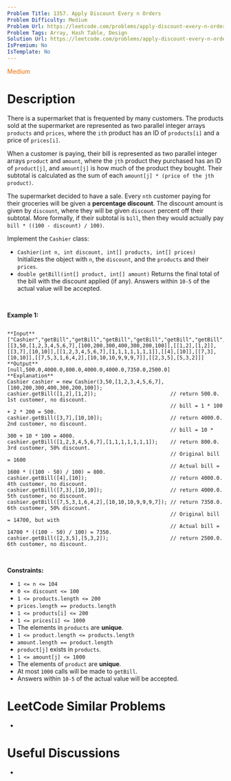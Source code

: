 ```yaml
---
Problem Title: 1357. Apply Discount Every n Orders
Problem Difficulty: Medium
Problem Url: https://leetcode.com/problems/apply-discount-every-n-orders/
Problem Tags: Array, Hash Table, Design
Solution Url: https://leetcode.com/problems/apply-discount-every-n-orders/solution/
IsPremium: No
IsTemplate: No
---
```


<span style="color: rgb(239, 108, 0);">Medium</span>

# Description

There is a supermarket that is frequented by many customers. The products sold at the supermarket are represented as two parallel integer arrays `products` and `prices`, where the `ith` product has an ID of `products[i]` and a price of `prices[i]`.


When a customer is paying, their bill is represented as two parallel integer arrays `product` and `amount`, where the `jth` product they purchased has an ID of `product[j]`, and `amount[j]` is how much of the product they bought. Their subtotal is calculated as the sum of each `amount[j] * (price of the jth product)`.


The supermarket decided to have a sale. Every `nth` customer paying for their groceries will be given a **percentage discount**. The discount amount is given by `discount`, where they will be given `discount` percent off their subtotal. More formally, if their subtotal is `bill`, then they would actually pay `bill * ((100 - discount) / 100)`.


Implement the `Cashier` class:


* `Cashier(int n, int discount, int[] products, int[] prices)` Initializes the object with `n`, the `discount`, and the `products` and their `prices`.
* `double getBill(int[] product, int[] amount)` Returns the final total of the bill with the discount applied (if any). Answers within `10-5` of the actual value will be accepted.


 


**Example 1:**



```

**Input**
["Cashier","getBill","getBill","getBill","getBill","getBill","getBill","getBill"]
[[3,50,[1,2,3,4,5,6,7],[100,200,300,400,300,200,100]],[[1,2],[1,2]],[[3,7],[10,10]],[[1,2,3,4,5,6,7],[1,1,1,1,1,1,1]],[[4],[10]],[[7,3],[10,10]],[[7,5,3,1,6,4,2],[10,10,10,9,9,9,7]],[[2,3,5],[5,3,2]]]
**Output**
[null,500.0,4000.0,800.0,4000.0,4000.0,7350.0,2500.0]
**Explanation**
Cashier cashier = new Cashier(3,50,[1,2,3,4,5,6,7],[100,200,300,400,300,200,100]);
cashier.getBill([1,2],[1,2]);                        // return 500.0. 1st customer, no discount.
                                                     // bill = 1 * 100 + 2 * 200 = 500.
cashier.getBill([3,7],[10,10]);                      // return 4000.0. 2nd customer, no discount.
                                                     // bill = 10 * 300 + 10 * 100 = 4000.
cashier.getBill([1,2,3,4,5,6,7],[1,1,1,1,1,1,1]);    // return 800.0. 3rd customer, 50% discount.
                                                     // Original bill = 1600
                                                     // Actual bill = 1600 * ((100 - 50) / 100) = 800.
cashier.getBill([4],[10]);                           // return 4000.0. 4th customer, no discount.
cashier.getBill([7,3],[10,10]);                      // return 4000.0. 5th customer, no discount.
cashier.getBill([7,5,3,1,6,4,2],[10,10,10,9,9,9,7]); // return 7350.0. 6th customer, 50% discount.
                                                     // Original bill = 14700, but with
                                                     // Actual bill = 14700 * ((100 - 50) / 100) = 7350.
cashier.getBill([2,3,5],[5,3,2]);                    // return 2500.0.  6th customer, no discount.

```

 


**Constraints:**


* `1 <= n <= 104`
* `0 <= discount <= 100`
* `1 <= products.length <= 200`
* `prices.length == products.length`
* `1 <= products[i] <= 200`
* `1 <= prices[i] <= 1000`
* The elements in `products` are **unique**.
* `1 <= product.length <= products.length`
* `amount.length == product.length`
* `product[j]` exists in `products`.
* `1 <= amount[j] <= 1000`
* The elements of `product` are **unique**.
* At most `1000` calls will be made to `getBill`.
* Answers within `10-5` of the actual value will be accepted.




# LeetCode Similar Problems

- []()

# Useful Discussions

- []()
